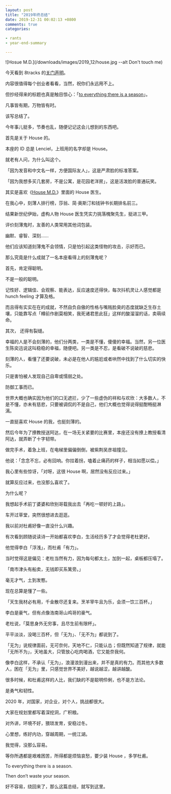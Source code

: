 ```yaml
---
layout: post
title: "2019年终总结"
date: 2019-12-31 00:02:13 +0800
comments: true
categories:

- rants
- year-end-summary

---
```


![Hosue M.D.](/downloads/images/2019_12/house.jpg --alt Don't touch me)

今天看到 8tracks 的[关门声明](https://blog.8tracks.com/2019/12/26/to-everything-there-is-a-season/)。

内容很值得每个创业者看看，当然，祝你们永远用不上。

但抄经得来的标题也真是触目惊心：「[to everything there is a season](http://www.transcripture.com/english-chinese-ecclesiastes-3.html)」。

凡事皆有期，万物皆有时。

该写总结了。

今年事儿挺多，节奏也乱，随便记记这会儿想到的东西吧。

首先是关于 House 的。

本座的 ID 总是 Lenciel，上班用的名字却是 House。

就老有人问，为什么叫这个。

「因为发音和中文名一样，方便国际友人」，这是严肃脸的标准答案。

「因为我想多买几套房，不是公寓，是花园老洋房」，这是活泼脸的普通玩笑。

其实是喜欢《[House M.D.](https://movie.douban.com/subject/1442129/)》里面的 House 医生。

在我心中，刻薄人排行榜，莎翁、简·奥斯汀和钱钟书长期排名前三。

结果新世纪伊始，虚构人物 House 医生凭实力挑落槐聚先生，挺进三甲。

评价刻薄鬼时，友善的人类常用其他词包装。

幽默、睿智、深刻……

他们应该知道刻薄鬼不会领情，只是怕引起这类怪物的攻击，示好而已。

那么究竟是什么成就了一名本座看得上的刻薄鬼呢？

首先，肯定得聪明。

不是一般的聪明。

记性好、逻辑佳、会观察、能表达，反应速度还得快，每次抖机灵让人感觉都是 hunch feeling 才算及格。

而且得有实实在在的成就，不然自负自傲的性格与嘴贱脸臭的态度就缺乏生存土壤，只能靠写点「樽前作剧莫相笑，我死诸君思此狂」这样的酸溜溜的话，卖萌续命。

其次， 还得有裂缝。

幸福的人是不会刻薄的，他们分两类，一类是不懂，傻傻的幸福。当然，另一位医生陈奕迅说这叫稳稳的幸福，随便吧。另一类是不忍，是看破不说破的慈悲。

刻薄的人，看懂了还要说破，未必是在他人的尴尬或者哄然中找到了什么切实的快乐。

只是害怕被人发现自己自卑或懦弱之处。

防御工事而已。

世界大概也确实因为他们的口无遮拦，少了一些虚伪的祥和与欢欣：大多数人，不是不懂，亦未有慈悲，只要被调侃的不是自己，他们大概也觉得说得挺酣畅挺淋漓。

一直挺喜欢 House 的我，也挺刻薄的。

然后今年为了撩教授送阿达，在一场无关紧要的比赛里，本座还没有撩上教授看清阿达，就弄断了十字韧带。

做完手术，着急上班，在电梯里偏偏倒倒，被紫荆吴彦祖撞见。

他说：「念念不忘，必有回响。你拄着拐，嗑着止痛药的样子，相当如愿以偿。」

我心里有些惊讶，「对呀，这很 House 啊，居然没有反应过来。」

就算反应过来，也没那么喜欢了。

为什么呢？

我想起手术前丁婆婆和欣别哥载我出去「再吃一顿好的上路」。

车开过草堂，突然很想进去逛逛。

我以前对杜甫好像一直没什么兴趣。

有次看到顾随说读诗一开始都喜欢李白，生活经历多了才会觉得老杜更好。

他觉得李白「浮浅」，而杜甫「有力」。

当时觉得这是偏见：老杜当然有力，因为每句都太土，加到一起，桌板都压塌了。

「南市津头有船卖，无钱即买系篱旁。」

毫无才气，土到发憨。

现在总算是懂了一些。

「天生我材必有用，千金散尽还复来。烹羊宰牛且为乐，会须一饮三百杯。」

李白是豪气，但有点像浩南哥山鸡哥的豪气。

老杜说，「莫思身外无穷事，且尽生前有限杯」。

平平淡淡，没喝三百杯，但「无为」、「无不为」都说到了。

「无为」说规律面前，无可奈何，天地不仁，只能认怂；但既然知道了规律，就能「无所不为」，天地虽大，只管放心吃肉喝酒，它又能奈我何。

像李白这样，不承认「无为」，浪漫浪到漫出来，并不是真的有力。而其他大多数人，困在「无为」里，只感觉世界不美好，越说越涩，越讲越酸。

很多时候，和杜甫这样的人比，我们缺的不是聪明伶俐，也不是方法论。

是勇气和韧性。

2020 年，对国家，对企业，对个人，挑战都很大。

大家在规划里都写着深挖洞，广积粮。

对外讲，环境不好，猥琐发育，安稳过冬。

心里想，练好内功，穿越周期，一统江湖。

我觉得，没那么容易。

等你所遇都是艰难困苦，所得都是烦恼哀愁，要少装 House ，多学杜甫。

To everything there is a season.

Then don’t waste your season.

好不容易，绕回来了，那么这篇总结，就写到这里。